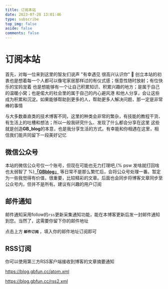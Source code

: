 ```yaml
---
title: 订阅本站
date: 2023-07-28 13:01:46
type: subscribe
top_img: false
aside: false
comments: false
---
```


<!-- 页面内容 -->

# 订阅本站

首先，对每一位来到这里的智友们说声 "有幸遇见 很高兴认识你" 👋
创立本站的初衷也是想着每一个人都可以像宅家居那样过的有仪式感；惬意性随时放射；有位快乐的宝妈宠着
也是想能够有一个让自己积累知识、积累兴趣的地方；是属于自己的温暖小窝；也是偌大的社会里的属于自己的内心避风港
和他人分享，会让这些成为积累和沉淀。如果能够帮助到更多的人，帮助更多人解决问题，那一定是非常棒的事情

与大多数垂直类的技术博客不同，这里的种类会非常的繁杂，有技能的教程干货、有生活上的吐槽和想法；所以一般我研究什么、发现了什么都会分享在这里
这些就是创造<b>GB_blog</b>的本意，也是我分享生活的方式。有幸能和你相遇在这里，相信我们能共同留下一段美好记忆

## 微信公众号

本站的微信公众号仅一个账号，但现在可能也无力打理吧,{% psw 发啥就打回啥也太弱智了 %}<b>[「GBblog」](https:blog.gbfun.cc/wechatOA.html/)</b>
等日常不是那么繁忙后，会将公众号处理一番。暂定为一些我觉得有价值，很重要，比较精彩的文章。后面也会同步将博客文章同步至公众号内，但并不是所有。建议有兴趣的用户订阅

## 邮件通知

邮件通知采用follow的`rss`更新采集通知功能，能在本博客更新后发一封邮件通知到您。当然了，这需要你留下你的邮件地址

点击上方<b> `邮件订阅` </b>，填入你的邮件地址订阅即可

## RSS订阅

你可以使用第三方RSS客户端接收到博客的文章摘要通知

https://blog.gbfun.cc/atom.xml

https://blog.gbfun.cc/rss2.xml

